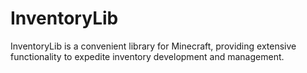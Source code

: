 # InventoryLib
InventoryLib is a convenient library for Minecraft, providing extensive functionality to expedite inventory development and management.
